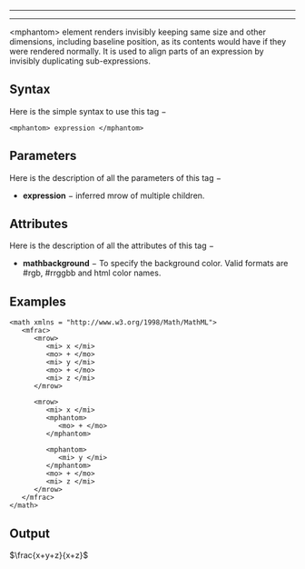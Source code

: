 

---

---

\<mphantom\> element renders invisibly keeping same size and other dimensions, including baseline position, as its contents would have if they were rendered normally. It is used to align parts of an expression by invisibly duplicating sub-expressions.

## Syntax

Here is the simple syntax to use this tag −

```
<mphantom> expression </mphantom>

```
## Parameters

Here is the description of all the parameters of this tag −

* **expression** − inferred mrow of multiple children.

## Attributes

Here is the description of all the attributes of this tag −

* **mathbackground** − To specify the background color. Valid formats are #rgb, #rrggbb and html color names.

## Examples

```
<math xmlns = "http://www.w3.org/1998/Math/MathML">
   <mfrac>
      <mrow>
         <mi> x </mi>
         <mo> + </mo>
         <mi> y </mi>
         <mo> + </mo>
         <mi> z </mi>
      </mrow>
      
      <mrow>
         <mi> x </mi>
         <mphantom>
            <mo> + </mo>
         </mphantom>
         
         <mphantom>
            <mi> y </mi>
         </mphantom>
         <mo> + </mo>
         <mi> z </mi>
      </mrow>
   </mfrac>
</math>  

```
## Output

$`\frac{x+y+z}{x+z}`$

